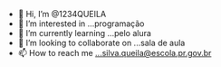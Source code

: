 - 👋 Hi, I’m @1234QUEILA
- 👀 I’m interested in ...programação
- 🌱 I’m currently learning ...pelo alura
- 💞️ I’m looking to collaborate on ...sala de aula
- 📫 How to reach me ...silva.queila@escola.pr.gov.br
<!---
1234QUEILA/1234QUEILA is a ✨ special ✨ repository because its `README.md` (this file) appears on your GitHub profile.
You can click the Preview link to take a look at your changes.
--->
